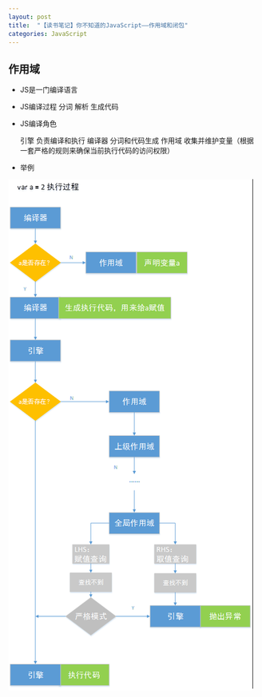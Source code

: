 ```yaml
---
layout: post
title:  "【读书笔记】你不知道的JavaScript——作用域和闭包"
categories: JavaScript
---
```

## 作用域
  
 - JS是一门编译语言
  	
 - JS编译过程
  	分词
  	解析
  	生成代码
  	
 - JS编译角色
  	
  	引擎	负责编译和执行
  	编译器	分词和代码生成
  	作用域	收集并维护变量（根据一套严格的规则来确保当前执行代码的访问权限）
  		
 - 举例
 
  ![image](https://github.com/sheeeeep/sheeeeep.github.io/blob/master/images/2016-02-11-readnote-1-1.png?raw=true)		
  
